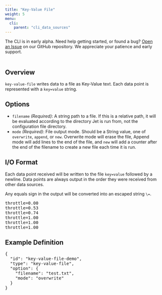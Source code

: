 ```yaml
---
title: "Key-Value File"
weight: 5
menu:
  cli:
    parent: "cli_data_sources"
---
```


<div class="bp3-callout">The CLI is in early alpha. Need help getting started, or found a bug? <a href="https://github.com/telemetryjet/telemetryjet-cli/issues/new">Open an Issue</a> on our GitHub repository. We appreciate your patience and early support.
</div>
<br />

## Overview
`key-value-file` writes data to a file as Key-Value text. Each data point is represented with a `key=value` string. 

## Options
- `filename` *(Required)*: A string path to a file. If this is a relative path, it will be evaluated according to the directory Jet is run from, not the configuration file directory.
- `mode` *(Required)*: File output mode. Should be a String value, one of `overwrite`, `append`, or `new`. Overwrite mode will erase the file, Append mode will add lines to the end of the file, and `new` will add a counter after the end of the filename to create a new file each time it is run.

## I/O Format
Each data point received will be written to the file `key=value` followed by a newline. Data points are always output in the order they were received from other data sources.

Any equals sign in the output will be converted into an escaped string `\=`.

<pre>
throttle=0.00
throttle=0.53
throttle=0.74
throttle=1.00
throttle=1.00
throttle=1.00
</pre>

## Example Definition
<pre>
{
  "id": "key-value-file-demo",
  "type": "key-value-file",
  "option": {
    "filename": "test.txt",
    "mode": "overwrite"
  }
}
</pre>
